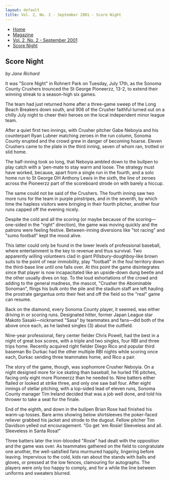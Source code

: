 ```yaml
---
layout: default
title: Vol. 2, No. 2 - September 2001 - Score Night
---
```

<nav class="breadcrumb" aria-label="breadcrumbs">
  <ul>
    <li><a href="{{ site.url }}{{ site.baseurl }}/index.html">Home</a></li>
    <li><a href="../magazine-home.html">Magazine</a></li>
    <li><a href="bi_vol_2_no_2_home.html">Vol. 2, No. 2 - September 2001</a></li>
    <li class="is-active"><a href="#" aria-current="page">Score Night</a></li>
  </ul>
</nav>

<section class="storycontent">
  <h1>Score Night</h1>
  <p><em>by Jane Richard</em></p>

  <p>
      It was "Score Night" in Rohnert Park on Tuesday, July 17th, as the Sonoma County Crushers trounced the St George Pioneerzz, 13-2, to extend their winning streak to a season-high six games.
  </p>

  <p>
    The team had just returned home after a three-game sweep of the Long Beach Breakers down south, and 906 of the Crusher faithful turned out on a chilly July night to cheer their heroes on the local independent minor league team.
  </p>

  <p>
    After a quiet first two innings, with Crusher pitcher Gabe Neboyia and his counterpart Ryan Lubner matching zeroes in the run column, Sonoma County erupted and the crowd grew in danger of becoming hoarse. Eleven Crushers came to the plate in the third inning, seven of whom ran, trotted or slid home.
  </p>

  <p>
    The half-inning took so long, that Neboyia ambled down to the bullpen to play catch with a 'pen-mate to stay warm and loose. The strategy must have worked, because, apart from a single run in the fourth, and a solo home run to St George DH Anthony Lewis in the sixth, the line of zeroes across the Pioneerzz part of the scoreboard strode on with barely a hiccup.
  </p>

  <p>
    The same could not be said of the Crushers. The fourth inning saw two more runs for the team in purple pinstripes, and in the seventh, by which time the hapless visitors were bringing in their fourth pitcher, another four runs capped off the evening nicely.
  </p>

  <p>
    Despite the cold and all the scoring (or maybe because of the scoring&mdash;one-sided in the "right" direction), the game was moving quickly and the patrons were feeling festive. Between-inning diversions like "tot racing" and "sumo football" kept the mood alive.
  </p>

  <p>
    This latter could only be found in the lower levels of professional baseball, where entertainment is the key to revenue and thus survival. Two apparently willing volunteers clad in giant Pillsbury-doughboy-like brown suits to the point of near immobility, play "football" in the foul territory down the third-base line until one falls over. At this point the game disintegrates since that player is now incapacitated like an upside-down dung beetle and the other usually dives on top. To the loud exhortations of the crowd and adding to the general madness, the mascot, "Crusher the Abominable Sonoman", flings his bulk onto the pile and the stadium staff are left hauling the prostrate gargantua onto their feet and off the field so the "real" game can resume.
  </p>

  <p>
    Back on the diamond, every Sonoma County player, it seemed, was either driving in or scoring runs. Designated hitter, former Japan League star Makoto Sasaki&mdash;nicknamed "Sasa" by teammates and fans&mdash;did both of the above once each, as he lashed singles (3) about the outfield.
  </p>

  <p>
    Nine-year professional, fiery center fielder Chris Powell, had the best in a night of great box scores, with a triple and two singles, four RBI and three trips home. Recently acquired right fielder Diego Rico and popular third baseman Bo Durkac had the other multiple RBI nights while scoring once each, Durkac sending three teammates home, and Rico a pair.
  </p>

  <p>
    The story of the game, though, was sophomore Crusher Neboyia. On a night designed more for ice skating than baseball, he hurled 116 pitches, facing only eight more Pioneerzz than he needed to. Nine batters either flailed or looked at strike three, and only one saw ball four. After eight innings of stellar pitching, with a lop-sided lead of eleven runs, Sonoma County manager Tim Ireland decided that was a job well done, and told his thrower to take a seat for the finale.
  </p>

  <p>
    End of the eighth, and down in the bullpen Brian Rose had finished his warm-up tosses. Bare arms showing below shirtsleeves the poker-faced reliever grabbed his jacket and strode to the dugout. Fellow pitcher Tim Davidson yelled out encouragement. "Go get 'em Rosie! Sleeveless and all. Sleeveless in Santa Rosa!"
  </p>

  <p>
    Three batters later the iron-blooded "Rosie" had dealt with the opposition and the game was over. As teammates gathered on the field to congratulate one another, the well-satisfied fans murmured happily, lingering before leaving. Impervious to the cold, kids ran about the stands with balls and gloves, or pressed at the low fences, clamouring for autographs. The players were only too happy to comply, and for a while the line between uniforms and sweaters blurred.
  </p>

</section>
